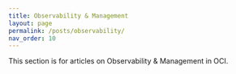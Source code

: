 ```yaml
---
title: Observability & Management
layout: page
permalink: /posts/observability/
nav_order: 10
---
```


This section is for articles on Observability & Management in OCI. 